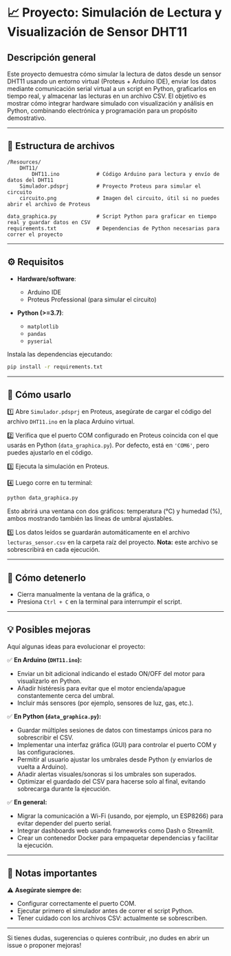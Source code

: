 # 📈 Proyecto: Simulación de Lectura y Visualización de Sensor DHT11

## Descripción general

Este proyecto demuestra cómo simular la lectura de datos desde un sensor DHT11 usando un entorno virtual (Proteus + Arduino IDE), enviar los datos mediante comunicación serial virtual a un script en Python, graficarlos en tiempo real, y almacenar las lecturas en un archivo CSV.
El objetivo es mostrar cómo integrar hardware simulado con visualización y análisis en Python, combinando electrónica y programación para un propósito demostrativo.

---

## 💂 Estructura de archivos

```
/Resources/
    DHT11/
        DHT11.ino            # Código Arduino para lectura y envío de datos del DHT11
    Simulador.pdsprj         # Proyecto Proteus para simular el circuito
    circuito.png             # Imagen del circuito, útil si no puedes abrir el archivo de Proteus

data_graphica.py             # Script Python para graficar en tiempo real y guardar datos en CSV
requirements.txt             # Dependencias de Python necesarias para correr el proyecto
```

---

## ⚙️ Requisitos

* **Hardware/software**:

  * Arduino IDE
  * Proteus Professional (para simular el circuito)

* **Python (>=3.7)**:

  * `matplotlib`
  * `pandas`
  * `pyserial`

Instala las dependencias ejecutando:

```bash
pip install -r requirements.txt
```

---

## 🚀 Cómo usarlo

1️⃣ Abre `Simulador.pdsprj` en Proteus, asegúrate de cargar el código del archivo `DHT11.ino` en la placa Arduino virtual.

2️⃣ Verifica que el puerto COM configurado en Proteus coincida con el que usarás en Python (`data_graphica.py`). Por defecto, está en `'COM6'`, pero puedes ajustarlo en el código.

3️⃣ Ejecuta la simulación en Proteus.

4️⃣ Luego corre en tu terminal:

```bash
python data_graphica.py
```

Esto abrirá una ventana con dos gráficos: temperatura (°C) y humedad (%), ambos mostrando también las líneas de umbral ajustables.

5️⃣ Los datos leídos se guardarán automáticamente en el archivo `lecturas_sensor.csv` en la carpeta raíz del proyecto. **Nota:** este archivo se sobrescribirá en cada ejecución.

---

## 💪 Cómo detenerlo

* Cierra manualmente la ventana de la gráfica, o
* Presiona `Ctrl + C` en la terminal para interrumpir el script.

---

## 💡 Posibles mejoras

Aquí algunas ideas para evolucionar el proyecto:

✅ **En Arduino (`DHT11.ino`):**

* Enviar un bit adicional indicando el estado ON/OFF del motor para visualizarlo en Python.
* Añadir histéresis para evitar que el motor encienda/apague constantemente cerca del umbral.
* Incluir más sensores (por ejemplo, sensores de luz, gas, etc.).

✅ **En Python (`data_graphica.py`):**

* Guardar múltiples sesiones de datos con timestamps únicos para no sobrescribir el CSV.
* Implementar una interfaz gráfica (GUI) para controlar el puerto COM y las configuraciones.
* Permitir al usuario ajustar los umbrales desde Python (y enviarlos de vuelta a Arduino).
* Añadir alertas visuales/sonoras si los umbrales son superados.
* Optimizar el guardado del CSV para hacerse solo al final, evitando sobrecarga durante la ejecución.

✅ **En general:**

* Migrar la comunicación a Wi-Fi (usando, por ejemplo, un ESP8266) para evitar depender del puerto serial.
* Integrar dashboards web usando frameworks como Dash o Streamlit.
* Crear un contenedor Docker para empaquetar dependencias y facilitar la ejecución.

---

## 📜 Notas importantes

⚠ **Asegúrate siempre de:**

* Configurar correctamente el puerto COM.
* Ejecutar primero el simulador antes de correr el script Python.
* Tener cuidado con los archivos CSV: actualmente se sobrescriben.

---

Si tienes dudas, sugerencias o quieres contribuir, ¡no dudes en abrir un issue o proponer mejoras!
